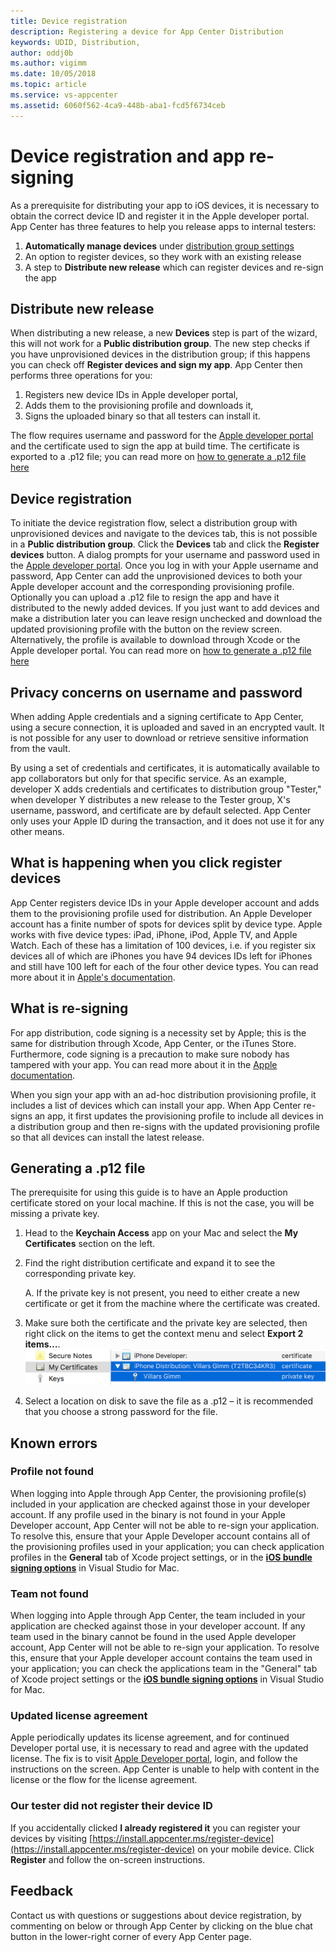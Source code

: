```yaml
---
title: Device registration
description: Registering a device for App Center Distribution
keywords: UDID, Distribution,
author: oddj0b
ms.author: vigimm
ms.date: 10/05/2018
ms.topic: article
ms.service: vs-appcenter
ms.assetid: 6060f562-4ca9-448b-aba1-fcd5f6734ceb
---
```


# Device registration and app re-signing

As a prerequisite for distributing your app to iOS devices, it is necessary to obtain the correct device ID and register it in the Apple developer portal. App Center has three features to help you release apps to internal testers:

1. **Automatically manage devices** under [distribution group settings](groups.md#automatically-manage-devices)
2. An option to register devices, so they work with an existing release
3. A step to **Distribute new release** which can register devices and re-sign the app

## Distribute new release

When distributing a new release, a new **Devices** step is part of the wizard, this will not work for a **Public distribution group**. The new step checks if you have unprovisioned devices in the distribution group; if this happens you can check off  **Register devices and sign my app**. App Center then performs three operations for you:

1. Registers new device IDs in Apple developer portal,
2. Adds them to the provisioning profile and downloads it,
3. Signs the uploaded binary so that all testers can install it.

The flow requires username and password for the [Apple developer portal](https://developer.apple.com/) and the certificate used to sign the app at build time. The certificate is exported to a .p12 file; you can read more on [how to generate a .p12 file here](#generating-a-p12-file)

## Device registration

To initiate the device registration flow, select a distribution group with unprovisioned devices and navigate to the devices tab, this is not possible in a **Public distribution group**. Click the **Devices** tab and click the **Register devices** button. A dialog prompts for your username and password used in the [Apple developer portal](https://developer.apple.com/). Once you log in with your Apple username and password, App Center can add the unprovisioned devices to both your Apple developer account and the corresponding provisioning profile. Optionally you can upload a .p12 file to resign the app and have it distributed to the newly added devices. If you just want to add devices and make a distribution later you can leave resign unchecked and download the updated provisioning profile with the button on the review screen. Alternatively, the profile is available to download through Xcode or the Apple developer portal. You can read more on [how to generate a .p12 file here](#generating-a-p12-file)

## Privacy concerns on username and password

When adding Apple credentials and a signing certificate to App Center, using a secure connection, it is uploaded and saved in an encrypted vault. It is not possible for any user to download or retrieve sensitive information from the vault.

By using a set of credentials and certificates, it is automatically available to app collaborators but only for that specific service. As an example, developer X adds credentials and certificates to distribution group "Tester," when developer Y distributes a new release to the Tester group, X's username, password, and certificate are by default selected. App Center only uses your Apple ID during the transaction, and it does not use it for any other means.

## What is happening when you click register devices

App Center registers device IDs in your Apple developer account and adds them to the provisioning profile used for distribution. An Apple Developer account has a finite number of spots for devices split by device type. Apple works with five device types: iPad, iPhone, iPod, Apple TV, and Apple Watch. Each of these has a limitation of 100 devices, i.e. if you register six devices all of which are iPhones you have 94 devices IDs left for iPhones and still have 100 left for each of the four other device types. You can read more about it in [Apple's documentation](https://developer.apple.com/library/content/documentation/IDEs/Conceptual/AppDistributionGuide/MaintainingProfiles/MaintainingProfiles.html#//apple_ref/doc/uid/TP40012582-CH30-SW10).

## What is re-signing

For app distribution, code signing is a necessity set by Apple; this is the same for distribution through Xcode, App Center, or the iTunes Store. Furthermore, code signing is a precaution to make sure nobody has tampered with your app. You can read more about it in the [Apple documentation](https://developer.apple.com/library/content/documentation/IDEs/Conceptual/AppDistributionGuide/MaintainingCertificates/MaintainingCertificates.html#//apple_ref/doc/uid/TP40012582-CH31-SW2).

When you sign your app with an ad-hoc distribution provisioning profile, it includes a list of devices which can install your app. When App Center re-signs an app, it first updates the provisioning profile to include all devices in a distribution group and then re-signs with the updated provisioning profile so that all devices can install the latest release. 

## Generating a .p12 file

The prerequisite for using this guide is to have an Apple production certificate stored on your local machine. If this is not the case, you will be missing a private key.

1. Head to the **Keychain Access** app on your Mac and select the **My Certificates** section on the left.
2. Find the right distribution certificate and expand it to see the corresponding private key.

    A. If the private key is not present, you need to either create a new certificate or get it from the machine where the certificate was created.

3. Make sure both the certificate and the private key are selected, then right click on the items to get the context menu and select **Export 2 items…**. ![Export certificate from keychain](images/ios-keychain-certificates.png)
4. Select a location on disk to save the file as a .p12 – it is recommended that you choose a strong password for the file.

[export-certificate]: images/ios-keychain-certificates.png

## Known errors

### Profile not found

When logging into Apple through App Center, the provisioning profile(s) included in your application are checked against those in your developer account. If any profile used in the binary is not found in your Apple Developer account, App Center will not be able to re-sign your application. To resolve this, ensure that your Apple Developer account contains all of the provisioning profiles used in your application; you can check application profiles in the **General** tab of Xcode project settings, or in the **[iOS bundle signing options](https://developer.xamarin.com/guides/ios/getting_started/installation/device_provisioning/#iOS_Bundle_Signing_Tab)** in Visual Studio for Mac.

### Team not found

When logging into Apple through App Center, the team included in your application are checked against those in your developer account. If any team used in the binary cannot be found in the used Apple developer account, App Center will not be able to re-sign your application. To resolve this, ensure that your Apple developer account contains the team used in your application; you can check the applications team in the "General" tab of Xcode project settings or the **[iOS bundle signing options](https://developer.xamarin.com/guides/ios/getting_started/installation/device_provisioning/#iOS_Bundle_Signing_Tab)** in Visual Studio for Mac.

### Updated license agreement

Apple periodically updates its license agreement, and for continued Developer portal use, it is necessary to read and agree with the updated license. The fix is to visit [Apple Developer portal](https://developer.apple.com/), login, and follow the instructions on the screen. App Center is unable to help with content in the license or the flow for the license agreement.

### Our tester did not register their device ID

If you accidentally clicked **I already registered it** you can register your devices by visiting [https://install.appcenter.ms/register-device](https://install.appcenter.ms/register-device) on your mobile device.  Click **Register** and follow the on-screen instructions.

## Feedback

Contact us with questions or suggestions about device registration, by commenting on below or through App Center by clicking on the blue chat button in the lower-right corner of every App Center page.

